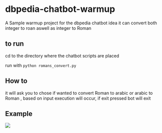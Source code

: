 # dbpedia-chatbot-warmup
A Sample warmup project for the dbpedia chatbot idea it can convert both integer to roan aswell as integer to Roman

## to run 
cd to the directory where the chatbot scripts are placed

run with `python romans_convert.py` 

## How to

it will ask you to chose if wanted to convert Roman to arabic or arabic to Roman , based on input execution will occur, if exit pressed bot will exit

## Example

 ![](readme_image/romen.png)
